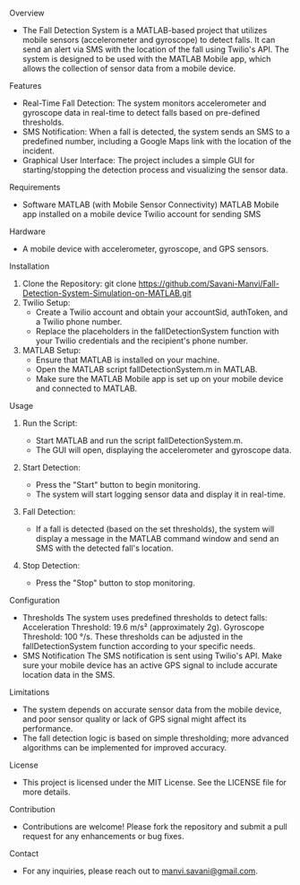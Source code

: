 Overview
- The Fall Detection System is a MATLAB-based project that utilizes mobile sensors (accelerometer and gyroscope) to detect falls. It can send an alert via SMS with the location of the fall using Twilio's API. The system is designed to be used with the MATLAB Mobile app, which allows the collection of sensor data from a mobile device.

Features
- Real-Time Fall Detection: The system monitors accelerometer and gyroscope data in real-time to detect falls based on pre-defined thresholds.
- SMS Notification: When a fall is detected, the system sends an SMS to a predefined number, including a Google Maps link with the location of the incident.
- Graphical User Interface: The project includes a simple GUI for starting/stopping the detection process and visualizing the sensor data.

Requirements
- Software
  MATLAB (with Mobile Sensor Connectivity)
  MATLAB Mobile app installed on a mobile device
  Twilio account for sending SMS

Hardware
- A mobile device with accelerometer, gyroscope, and GPS sensors.

Installation
1. Clone the Repository:
   git clone https://github.com/Savani-Manvi/Fall-Detection-System-Simulation-on-MATLAB.git
2. Twilio Setup:
   - Create a Twilio account and obtain your accountSid, authToken, and a Twilio phone number.
   - Replace the placeholders in the fallDetectionSystem function with your Twilio credentials and the recipient's phone number.
3. MATLAB Setup:
   - Ensure that MATLAB is installed on your machine.
   - Open the MATLAB script fallDetectionSystem.m in MATLAB.
   - Make sure the MATLAB Mobile app is set up on your mobile device and connected to MATLAB.

Usage
1. Run the Script:
   - Start MATLAB and run the script fallDetectionSystem.m.
   - The GUI will open, displaying the accelerometer and gyroscope data.

2. Start Detection:
   - Press the "Start" button to begin monitoring.
   - The system will start logging sensor data and display it in real-time.

3. Fall Detection:
   - If a fall is detected (based on the set thresholds), the system will display a message in the MATLAB command window and send an SMS with the detected fall's location.

4. Stop Detection:
   - Press the "Stop" button to stop monitoring.

Configuration
- Thresholds
  The system uses predefined thresholds to detect falls:
    Acceleration Threshold: 19.6 m/s² (approximately 2g).
    Gyroscope Threshold: 100 °/s.
  These thresholds can be adjusted in the fallDetectionSystem function according to your specific needs.
- SMS Notification
  The SMS notification is sent using Twilio's API.
  Make sure your mobile device has an active GPS signal to include accurate location data in the SMS.

Limitations
- The system depends on accurate sensor data from the mobile device, and poor sensor quality or lack of GPS signal might affect its performance.
- The fall detection logic is based on simple thresholding; more advanced algorithms can be implemented for improved accuracy.

License
- This project is licensed under the MIT License. See the LICENSE file for more details.

Contribution
- Contributions are welcome! Please fork the repository and submit a pull request for any enhancements or bug fixes.

Contact
- For any inquiries, please reach out to manvi.savani@gmail.com.
